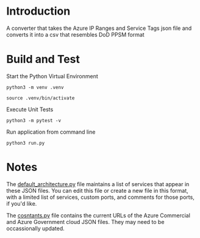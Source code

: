 # Introduction 
A converter that takes the Azure IP Ranges and Service Tags json file and converts it into a csv that resembles DoD PPSM format

# Build and Test

Start the Python Virtual Environment

`python3 -m venv .venv`

`source .venv/bin/activate`

Execute Unit Tests

`python3 -m pytest -v`

Run application from command line

`python3 run.py`


# Notes

The [default_architecture.py](https://github.com/timothymeyers/azure-to-ppsm/blob/master/com/config/default_architecture.py) file maintains a list of services that appear in these JSON files. You can edit this file or create a new file in this format, with a limited list of services, custom ports, and comments for those ports, if you'd like.

The [cosntants.py](https://github.com/timothymeyers/azure-to-ppsm/blob/master/com/config/constants.py) file contains the current URLs of the Azure Commercial and Azure Government cloud JSON files. They may need to be occassionally updated.
